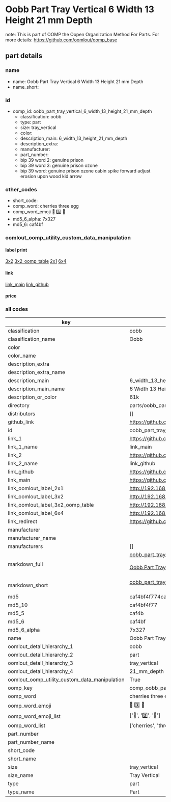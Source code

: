 # Oobb Part Tray Vertical 6 Width 13 Height 21 mm Depth  

note: This is part of OOMP the Oopen Organization Method For Parts. For more details: https://github.com/oomlout/oomp_base

##  part details
  







### name
* name: Oobb Part Tray Vertical 6 Width 13 Height 21 mm Depth
* name_short: 
### id
* oomp_id: oobb_part_tray_vertical_6_width_13_height_21_mm_depth
  * classification: oobb
  * type: part
  * size: tray_vertical
  * color: 
  * description_main: 6_width_13_height_21_mm_depth
  * description_extra: 
  * manufacturer: 
  * part_number: 
  * bip 39 word 2: genuine prison
  * bip 39 word 3: genuine prison ozone
  * bip 39 word: genuine prison ozone cabin spike forward adjust erosion upon wood kid arrow

### other_codes
* short_code: 
* oomp_word: cherries three egg
* oomp_word_emoji :cherries: :three: :egg:
* md5_6_alpha: 7x327
* md5_6: caf4bf






### oomlout_oomp_utility_custom_data_manipulation
#### label print
[3x2](http://192.168.1.245:1112/?label=oomp%207x327)
[3x2_oomp_table](http://192.168.1.108:1112/?label=oomp%207x327)
[2x1](http://192.168.1.242:1112/?label=oomp%207x327)
[6x4](http://192.168.1.55:1112/?label=oomp%207x327)    

#### link

[link_main](https://github.com/oomlout/oomlout_oomp_version_1_messy/tree/main/parts/oobb_part_tray_vertical_6_width_13_height_21_mm_depth) [link_github](https://github.com/oomlout/oomlout_oomp_version_1_messy/tree/main/parts/oobb_part_tray_vertical_6_width_13_height_21_mm_depth)                             

#### price







### all codes 
| key | value |  
| --- | --- |  
| classification | oobb |  
| classification_name | Oobb |  
| color |  |  
| color_name |  |  
| description_extra |  |  
| description_extra_name |  |  
| description_main | 6_width_13_height_21_mm_depth |  
| description_main_name | 6 Width 13 Height 21 mm Depth |  
| description_or_color | 61k |  
| directory | parts/oobb_part_tray_vertical_6_width_13_height_21_mm_depth |  
| distributors | [] |  
| github_link | https://github.com/oomlout/oomlout_oomp_part_src/tree/main/parts/oobb_part_tray_vertical_6_width_13_height_21_mm_depth |  
| id | oobb_part_tray_vertical_6_width_13_height_21_mm_depth |  
| link_1 | https://github.com/oomlout/oomlout_oomp_version_1_messy/tree/main/parts/oobb_part_tray_vertical_6_width_13_height_21_mm_depth |  
| link_1_name | link_main |  
| link_2 | https://github.com/oomlout/oomlout_oomp_version_1_messy/tree/main/parts/oobb_part_tray_vertical_6_width_13_height_21_mm_depth |  
| link_2_name | link_github |  
| link_github | https://github.com/oomlout/oomlout_oomp_version_1_messy/tree/main/parts/oobb_part_tray_vertical_6_width_13_height_21_mm_depth |  
| link_main | https://github.com/oomlout/oomlout_oomp_version_1_messy/tree/main/parts/oobb_part_tray_vertical_6_width_13_height_21_mm_depth |  
| link_oomlout_label_2x1 | http://192.168.1.242:1112/?label=oomp%207x327 |  
| link_oomlout_label_3x2 | http://192.168.1.245:1112/?label=oomp%207x327 |  
| link_oomlout_label_3x2_oomp_table | http://192.168.1.108:1112/?label=oomp%207x327 |  
| link_oomlout_label_6x4 | http://192.168.1.55:1112/?label=oomp%207x327 |  
| link_redirect | https://github.com/oomlout/oomlout_oomp_version_1_messy/tree/main/parts/oobb_part_tray_vertical_6_width_13_height_21_mm_depth |  
| manufacturer |  |  
| manufacturer_name |  |  
| manufacturers | [] |  
| markdown_full | [oobb_part_tray_vertical_6_width_13_height_21_mm_depth](none)<br>[](none)<br>[Oobb Part Tray Vertical 6 Width 13 Height 21 Mm Depth](none)<br><br> |  
| markdown_short | [oobb_part_tray_vertical_6_width_13_height_21_mm_depth](none)<br><br> |  
| md5 | caf4bf4f774ca0716f68e1fd3d2ac30a |  
| md5_10 | caf4bf4f77 |  
| md5_5 | caf4b |  
| md5_6 | caf4bf |  
| md5_6_alpha | 7x327 |  
| name | Oobb Part Tray Vertical 6 Width 13 Height 21 mm Depth |  
| oomlout_detail_hierarchy_1 | oobb |  
| oomlout_detail_hierarchy_2 | part |  
| oomlout_detail_hierarchy_3 | tray_vertical |  
| oomlout_detail_hierarchy_4 | 21_mm_depth |  
| oomlout_oomp_utility_custom_data_manipulation | True |  
| oomp_key | oomp_oobb_part_tray_vertical_6_width_13_height_21_mm_depth |  
| oomp_word | cherries three egg |  
| oomp_word_emoji | :cherries: :three: :egg: |  
| oomp_word_emoji_list | [':cherries:', ':three:', ':egg:'] |  
| oomp_word_list | ['cherries', 'three', 'egg'] |  
| part_number |  |  
| part_number_name |  |  
| short_code |  |  
| short_name |  |  
| size | tray_vertical |  
| size_name | Tray Vertical |  
| type | part |  
| type_name | Part |  
